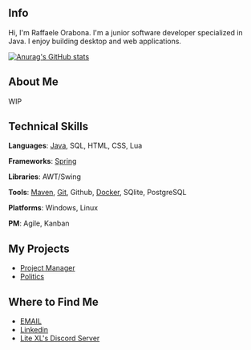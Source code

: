 ## Info

Hi, I'm Raffaele Orabona. I'm a junior software developer specialized in Java. I enjoy building desktop and web applications.

[![Anurag's GitHub stats](https://github-readme-stats.vercel.app/api?username=PerilousBooklet&theme=dark)](https://github.com/anuraghazra/github-readme-stats)

## About Me

<!-- I have experience in ?, I bring ? My passion lies in ? -->

WIP

## Technical Skills

**Languages**: [Java](https://dev.java/), SQL, HTML, CSS, Lua

**Frameworks**: [Spring](https://spring.io/why-spring)

**Libraries**: AWT/Swing<!--, [Hibernate](https://hibernate.org/), [JUnit](https://junit.org/junit5/), [JDBC](https://docs.oracle.com/javase/8/docs/technotes/guides/jdbc/) -->

<!-- **Protocols**: REST, SOAP -->

**Tools**: [Maven](https://maven.apache.org/what-is-maven.html), [Git](https://git-scm.com/book/en/v2), Github, [Docker](https://www.docker.com/), SQlite, PostgreSQL

**Platforms**: Windows, Linux

**PM**: Agile, Kanban

## My Projects

- [Project Manager]()
- [Politics]()

## Where to Find Me

- [EMAIL](mailto:raffaele.orabona@protonmail.com)
- [Linkedin](https://www.linkedin.com/in/raffaele-orabona-03821b231/)
- [Lite XL's Discord Server](https://discord.gg/47gNc6YMW3)
